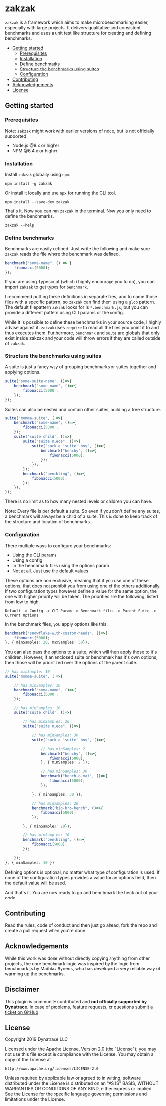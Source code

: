 # zakzak

`zakzak` is a framework which aims to make microbenchmarking easier, especially with large projects.
It delivers qualitative and consistent benchmarks and uses a unit test like structure for creating and defining benchmarks.

<!-- toc -->

- [Getting started](#getting-started)
  * [Prerequisites](#prerequisites)
  * [Installation](#installation)
  * [Define benchmarks](#define-benchmarks)
  * [Structure the benchmarks using suites](#structure-the-benchmarks-using-suites)
  * [Configuration](#configuration)
- [Contributing](#contributing)
- [Acknowledgements](#acknowledgements)
- [License](#license)

<!-- tocstop -->

## Getting started

### Prerequisites

Note: `zakzak` might work with earlier versions of node, but is not officially supported

- Node.js @8.x or higher
- NPM @6.4.x or higher

### Installation

Install `zakzak` globally using `npm`.

```
npm install -g zakzak
```

Or install it locally and use `npx` for running the CLI tool.

```
npm install --save-dev zakzak
```

That's it. Now you can run `zakzak` in the terminal.
Now you only need to define the benchmarks.

```
zakzak --help
```

### Define benchmarks

Benchmarks are easily defined. Just write the following and make sure `zakzak` reads the file where the benchmark was defined.

```ts
benchmark("some-name", () => {
	fibonacci(5000);
});
```

If you are using Typescript (which i highly encourage you to do), you can import `zakzak` to get types for `benchmark`.

I recommend putting these definitions in separate files, and to name those files with a specific pattern, so `zakzak` can find them using a `glob` pattern. The default filepattern `zakzak` looks for is `*.benchmark.js`, but you can provide a different pattern using CLI params or the config.

While it is possible to define these benchmarks in your source code, I highly advise against it. `zakzak` uses `require` to read all the files you point it to and thus executes them. Furthermore, `benchmark` and `suite` are globals that only exist inside zakzak and your code will throw errors if they are called outside of `zakzak`.

### Structure the benchmarks using suites

A suite is just a fancy way of grouping benchmarks or suites together and applying options.

```ts
suite("some-suite-name", ()=>{
	benchmark("some-name", ()=>{
		fibonacci(5000);
	});
});
```

Suites can also be nested and contain other suites, building a tree structure.

```ts
suite("momma-suite", ()=>{
	benchmark("some-name", ()=>{
		fibonacci(5000);
	});
	suite("suite child", ()=>{
		suite("suite niece", ()=>{
			suite("such a 'suite' boy", ()=>{
				benchmark("benchy", ()=>{
					fibonacci(5000);
				});
			});
		});
		benchmark("benchling", ()=>{
			fibonacci(5000);
		});
	});
});
```

There is no limit as to how many nested levels or children you can have.

Note: Every file is per default a suite. So even if you don't define any suites, a benchmark will always be a child of a suite. This is done to keep track of the structure and location of benchmarks.

### Configuration

There multiple ways to configure your benchmarks:

- Using the CLI params
- Using a config
- In the benchmark files using the options param
- Not at all. Just use the default values

These options are non exclusive, meaning that if you use one of these options, that does not prohibit you from using one of the others additionally. If two configuration types however define a value for the same option, the one with higher priority will be taken.
The priorities are the following, listed from low to high.

```
Default -> Config -> CLI Param -> Benchmark files -> Parent Suite -> Current Options
```

In the benchmark files, you apply options like this.

```ts
benchmark("snowflake-with-custom-needs", ()=>{
	fibonacci(5000);
}, { minSamples: 20, maxSamples: 50});
```

You can also pass the options to a suite, which will then apply those to it's children. However, if an enclosed suite or benchmark has it's own options, then those will be prioritized over the options of the parent suite.

```ts
// has minSample: 10
suite("momma-suite", ()=>{

	// has minSamples: 10
	benchmark("some-name", ()=>{
		fibonacci(5000);
	});

	// has minSamples: 10
	suite("suite child", ()=>{

		// has minSamples: 20
		suite("suite niece", ()=>{

			// has minSamples: 30
			suite("such a 'suite' boy", ()=>{

				// has minSamples: 2
				benchmark("benchy", ()=>{
					fibonacci(5000);
				}, { minSamples: 2 });

				// has minSamples: 30
				benchmark("bench-o-mat", ()=>{
					fibonacci(5000);
				});

			}, { minSamples: 30 });

			// has minSamples: 20
			benchmark("big-bro-bench", ()=>{
				fibonacci(5000);
			});

		}, { minSamples: 20});

		// has minSamples: 10
		benchmark("benchling", ()=>{
			fibonacci(5000);
		});
		
	});
}, { minSamples: 10 });
```

Defining options is optional, no matter what type of configuration is used.
If none of the configuration types provides a value for an options field, then the default value will be used.

And that's it. You are now ready to go and benchmark the heck out of your code.

## Contributing

Read the rules, code of conduct and then just go ahead, fork the repo and create a pull request when you're done.

## Acknowledgements

While this work was done without directly copying anything from other projects, the core benchmark logic was inspired by the logic from benchmark.js by Mathias Bynens, who has developed a very reliable way of warming up the benchmarks.

## Disclaimer

This plugin is community contributed and **not officially supported by Dynatrace**.
In case of problems, feature requests, or questions [submit a ticket on GitHub](https://github.com/Dynatrace/zakzak/issues)


## License

Copyright 2019 Dynatrace LLC

Licensed under the Apache License, Version 2.0 (the "License");
you may not use this file except in compliance with the License.
You may obtain a copy of the License at

	http://www.apache.org/licenses/LICENSE-2.0

Unless required by applicable law or agreed to in writing, software
distributed under the License is distributed on an "AS IS" BASIS,
WITHOUT WARRANTIES OR CONDITIONS OF ANY KIND, either express or implied.
See the License for the specific language governing permissions and
limitations under the License.